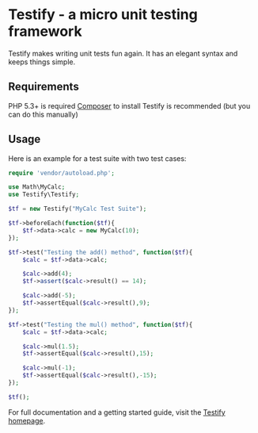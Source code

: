 Testify - a micro unit testing framework
========================================

Testify makes writing unit tests fun again. It has an elegant syntax and keeps things simple.

Requirements
------------
PHP 5.3+ is required
[Composer](http://getcomposer.org/) to install Testify is recommended (but you can do this manually)


Usage
-----
Here is an example for a test suite with two test cases:

```php
require 'vendor/autoload.php';

use Math\MyCalc;
use Testify\Testify;

$tf = new Testify("MyCalc Test Suite");

$tf->beforeEach(function($tf){
	$tf->data->calc = new MyCalc(10);
});

$tf->test("Testing the add() method", function($tf){
	$calc = $tf->data->calc;

	$calc->add(4);
	$tf->assert($calc->result() == 14);

	$calc->add(-5);
	$tf->assertEqual($calc->result(),9);
});

$tf->test("Testing the mul() method", function($tf){
	$calc = $tf->data->calc;

	$calc->mul(1.5);
	$tf->assertEqual($calc->result(),15);

	$calc->mul(-1);
	$tf->assertEqual($calc->result(),-15);
});

$tf();
```

For full documentation and a getting started guide, visit the [Testify homepage](http://tutorialzine.com/projects/testify/).